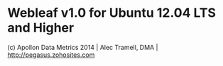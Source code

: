 # Webleaf v1.0 for Ubuntu 12.04 LTS and Higher

(c) Apollon Data Metrics 2014 | Alec Tramell, DMA | http://pegasus.zohosites.com

